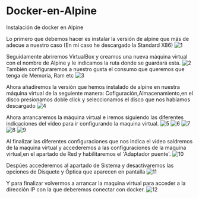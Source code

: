 # Docker-en-Alpine
Instalación de docker en Alpine

Lo primero que debemos hacer es instalar la versión de alpine que más de adecue a nuestro caso
(En mi caso he descargado la Standard X86)
![1](https://user-images.githubusercontent.com/91874499/172212866-33d8920e-1ae7-4391-87e1-9c6e450599e5.PNG)

Seguidamente abriremos VirtualBox y creamos una nueva máquina virtual con el nombre de Alpine y le indicamos la ruta donde se guardará esta.
![2](https://user-images.githubusercontent.com/91874499/172213092-69ed7171-5c7a-4536-8c8a-59776374f10f.PNG)
También configuraremos a nuestro gusta el consumo que queremos que tenga de Memoria, Ram etc
![3](https://user-images.githubusercontent.com/91874499/172213222-9cc29f9a-932f-4e18-85df-2658a91dc46c.PNG)

Ahora añadiremos la versión que hemos instalado de alpine en nuestra máquina virtual de la seguiente manera:
Cofiguración,Almacenamiento,en el disco presionamos doble click y seleccionamos el disco que nos habíamos descargado
![4](https://user-images.githubusercontent.com/91874499/172213508-da0c906d-39a7-4e99-bcca-d1c11590fd25.PNG)

Ahora arrancaremos la máquina virtual e iremos siguiendo las diferentes indicaciones del video para ir configurando la maquina virtual.
![5](https://user-images.githubusercontent.com/91874499/172213756-c7dc356d-209f-410a-a034-d68fb10a8914.PNG)
![6](https://user-images.githubusercontent.com/91874499/172213760-8efeb7b8-0099-43a4-b383-c0058c0f79b9.PNG)
![7](https://user-images.githubusercontent.com/91874499/172213762-e030bb2f-0378-4d62-ad6a-901bab00c38e.PNG)
![8](https://user-images.githubusercontent.com/91874499/172213766-cafaa3d5-cc43-4b5f-ab9d-6f38bbbe9785.PNG)
![9](https://user-images.githubusercontent.com/91874499/172213767-cc10f655-514e-4f8a-93c1-fa986a2852d5.PNG)


Al finalizar las diferentes configuraciones que nos indica el video saldremos de la maquina virtual y accederemos a las configuraciones de la maquina virtual,en el apartado de Red y habilitaremos el 'Adaptador puente'.
![10](https://user-images.githubusercontent.com/91874499/172214204-b61cdfde-e858-4e94-b1e4-ab036202e745.PNG)

Despúes accederemos al apartado de Sistema y desactivaremos las opciones de Disquete y Óptica que aparecen en pantalla 
![11](https://user-images.githubusercontent.com/91874499/172214392-73b36c12-e7fb-4cc0-b874-389f3f65a9e6.PNG)

Y para finalizar volvermos a arrancar la maquina virtual para acceder a la dirección IP con la que deberemos conectar con docker.
![12](https://user-images.githubusercontent.com/91874499/172214601-2acef753-afeb-4614-8755-c89e0c5b6c27.PNG)
